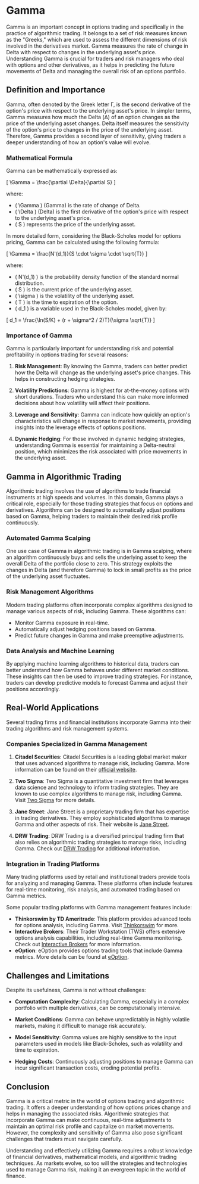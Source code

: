# Gamma

Gamma is an important concept in options trading and specifically in the practice of algorithmic trading. It belongs to a set of risk measures known as the "Greeks," which are used to assess the different dimensions of risk involved in the derivatives market. Gamma measures the rate of change in Delta with respect to changes in the underlying asset's price. Understanding Gamma is crucial for traders and risk managers who deal with options and other derivatives, as it helps in predicting the future movements of Delta and managing the overall risk of an options portfolio.

## Definition and Importance

Gamma, often denoted by the Greek letter Γ, is the second derivative of the option's price with respect to the underlying asset's price. In simpler terms, Gamma measures how much the Delta (Δ) of an option changes as the price of the underlying asset changes. Delta itself measures the sensitivity of the option's price to changes in the price of the underlying asset. Therefore, Gamma provides a second layer of sensitivity, giving traders a deeper understanding of how an option's value will evolve.

### Mathematical Formula

Gamma can be mathematically expressed as:

\[ \Gamma = \frac{\partial \Delta}{\partial S} \]

where:
- \( \Gamma \) (Gamma) is the rate of change of Delta.
- \( \Delta \) (Delta) is the first derivative of the option's price with respect to the underlying asset's price.
- \( S \) represents the price of the underlying asset.

In more detailed form, considering the Black-Scholes model for options pricing, Gamma can be calculated using the following formula:

\[ \Gamma = \frac{N'(d_1)}{S \cdot \sigma \cdot \sqrt{T}} \]

where:
- \( N'(d_1) \) is the probability density function of the standard normal distribution.
- \( S \) is the current price of the underlying asset.
- \( \sigma \) is the volatility of the underlying asset.
- \( T \) is the time to expiration of the option.
- \( d_1 \) is a variable used in the Black-Scholes model, given by:

\[ d_1 = \frac{\ln(S/K) + (r + \sigma^2 / 2)T}{\sigma \sqrt{T}} \]

### Importance of Gamma

Gamma is particularly important for understanding risk and potential profitability in options trading for several reasons:

1. **Risk Management**: By knowing the Gamma, traders can better predict how the Delta will change as the underlying asset's price changes. This helps in constructing hedging strategies.
  
2. **Volatility Predictions**: Gamma is highest for at-the-money options with short durations. Traders who understand this can make more informed decisions about how volatility will affect their positions.
  
3. **Leverage and Sensitivity**: Gamma can indicate how quickly an option's characteristics will change in response to market movements, providing insights into the leverage effects of options positions.

4. **Dynamic Hedging**: For those involved in dynamic hedging strategies, understanding Gamma is essential for maintaining a Delta-neutral position, which minimizes the risk associated with price movements in the underlying asset.

## Gamma in Algorithmic Trading

Algorithmic trading involves the use of algorithms to trade financial instruments at high speeds and volumes. In this domain, Gamma plays a critical role, especially for those trading strategies that focus on options and derivatives. Algorithms can be designed to automatically adjust positions based on Gamma, helping traders to maintain their desired risk profile continuously.

### Automated Gamma Scalping

One use case of Gamma in algorithmic trading is in Gamma scalping, where an algorithm continuously buys and sells the underlying asset to keep the overall Delta of the portfolio close to zero. This strategy exploits the changes in Delta (and therefore Gamma) to lock in small profits as the price of the underlying asset fluctuates.

### Risk Management Algorithms

Modern trading platforms often incorporate complex algorithms designed to manage various aspects of risk, including Gamma. These algorithms can:
- Monitor Gamma exposure in real-time.
- Automatically adjust hedging positions based on Gamma.
- Predict future changes in Gamma and make preemptive adjustments.
  
### Data Analysis and Machine Learning

By applying machine learning algorithms to historical data, traders can better understand how Gamma behaves under different market conditions. These insights can then be used to improve trading strategies. For instance, traders can develop predictive models to forecast Gamma and adjust their positions accordingly.

## Real-World Applications

Several trading firms and financial institutions incorporate Gamma into their trading algorithms and risk management systems.

### Companies Specialized in Gamma Management

1. **Citadel Securities**: Citadel Securities is a leading global market maker that uses advanced algorithms to manage risk, including Gamma. More information can be found on their [official website](https://www.citadelsecurities.com/).

2. **Two Sigma**: Two Sigma is a quantitative investment firm that leverages data science and technology to inform trading strategies. They are known to use complex algorithms to manage risk, including Gamma. Visit [Two Sigma](https://www.twosigma.com/) for more details.

3. **Jane Street**: Jane Street is a proprietary trading firm that has expertise in trading derivatives. They employ sophisticated algorithms to manage Gamma and other aspects of risk. Their website is [Jane Street](https://www.janestreet.com/).

4. **DRW Trading**: DRW Trading is a diversified principal trading firm that also relies on algorithmic trading strategies to manage risks, including Gamma. Check out [DRW Trading](https://drw.com/) for additional information.

### Integration in Trading Platforms

Many trading platforms used by retail and institutional traders provide tools for analyzing and managing Gamma. These platforms often include features for real-time monitoring, risk analysis, and automated trading based on Gamma metrics.

Some popular trading platforms with Gamma management features include:
- **Thinkorswim by TD Ameritrade**: This platform provides advanced tools for options analysis, including Gamma. Visit [Thinkorswim](https://www.thinkorswim.com/) for more.
- **Interactive Brokers**: Their Trader Workstation (TWS) offers extensive options analysis capabilities, including real-time Gamma monitoring. Check out [Interactive Brokers](https://www.interactivebrokers.com/) for more information.
- **eOption**: eOption provides options trading tools that include Gamma metrics. More details can be found at [eOption](https://www.eoption.com/).

## Challenges and Limitations

Despite its usefulness, Gamma is not without challenges:

- **Computation Complexity**: Calculating Gamma, especially in a complex portfolio with multiple derivatives, can be computationally intensive.
  
- **Market Conditions**: Gamma can behave unpredictably in highly volatile markets, making it difficult to manage risk accurately.
  
- **Model Sensitivity**: Gamma values are highly sensitive to the input parameters used in models like Black-Scholes, such as volatility and time to expiration.

- **Hedging Costs**: Continuously adjusting positions to manage Gamma can incur significant transaction costs, eroding potential profits.

## Conclusion

Gamma is a critical metric in the world of options trading and algorithmic trading. It offers a deeper understanding of how options prices change and helps in managing the associated risks. Algorithmic strategies that incorporate Gamma can make continuous, real-time adjustments to maintain an optimal risk profile and capitalize on market movements. However, the complexity and sensitivity of Gamma also pose significant challenges that traders must navigate carefully.

Understanding and effectively utilizing Gamma requires a robust knowledge of financial derivatives, mathematical models, and algorithmic trading techniques. As markets evolve, so too will the strategies and technologies used to manage Gamma risk, making it an evergreen topic in the world of finance.